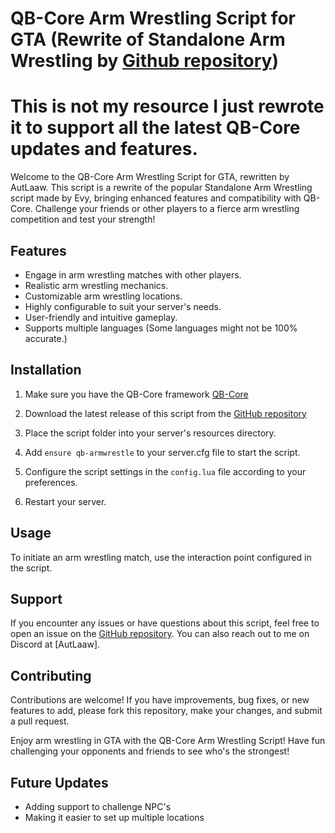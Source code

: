 # QB-Core Arm Wrestling Script for GTA (Rewrite of Standalone Arm Wrestling by [Github repository](https://forum.cfx.re/t/release-standalone-arm-wrestling/2607772))
# This is not my resource I just rewrote it to support all the latest QB-Core updates and features.

Welcome to the QB-Core Arm Wrestling Script for GTA, rewritten by AutLaaw. This script is a rewrite of the popular Standalone Arm Wrestling script made by Evy, bringing enhanced features and compatibility with QB-Core. Challenge your friends or other players to a fierce arm wrestling competition and test your strength!

## Features

- Engage in arm wrestling matches with other players.
- Realistic arm wrestling mechanics.
- Customizable arm wrestling locations.
- Highly configurable to suit your server's needs.
- User-friendly and intuitive gameplay.
- Supports multiple languages (Some languages might not be 100% accurate.)

## Installation

1. Make sure you have the QB-Core framework [QB-Core](https://github.com/qbcore-framework/qb-core)

2. Download the latest release of this script from the [GitHub repository](https://github.com/AutLaaw/qb-armwrestle)

3. Place the script folder into your server's resources directory.

4. Add `ensure qb-armwrestle` to your server.cfg file to start the script.

5. Configure the script settings in the `config.lua` file according to your preferences.

6. Restart your server.

## Usage

To initiate an arm wrestling match, use the interaction point configured in the script.

## Support

If you encounter any issues or have questions about this script, feel free to open an issue on the [GitHub repository](https://github.com/AutLaaw/qb-armwrestle). You can also reach out to me on Discord at [AutLaaw].

## Contributing

Contributions are welcome! If you have improvements, bug fixes, or new features to add, please fork this repository, make your changes, and submit a pull request.

Enjoy arm wrestling in GTA with the QB-Core Arm Wrestling Script! Have fun challenging your opponents and friends to see who's the strongest!

## Future Updates
- Adding support to challenge NPC's
- Making it easier to set up multiple locations
